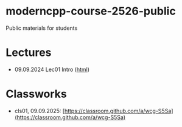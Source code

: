 # moderncpp-course-2526-public
Public materials for students

# Lectures

- 09.09.2024 Lec01 Intro ([html](https://htmlpreview.github.io/?https://github.com/cpp-practice/moderncpp-course-2526-public/blob/main/lec-01-01/%D0%A1%2B%2B.html#/))

# Classworks

- cls01, 09.09.2025: [https://classroom.github.com/a/wcg-S5Sa](https://classroom.github.com/a/wcg-S5Sa)
